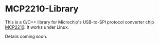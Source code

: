 MCP2210-Library
===============

This is a C/C++ library for Microchip's USB-to-SPI protocol converter chip <a href="http://ww1.microchip.com/downloads/en/DeviceDoc/22288A.pdf">MCP2210</a>. It works under Linux.

Details coming soon.
